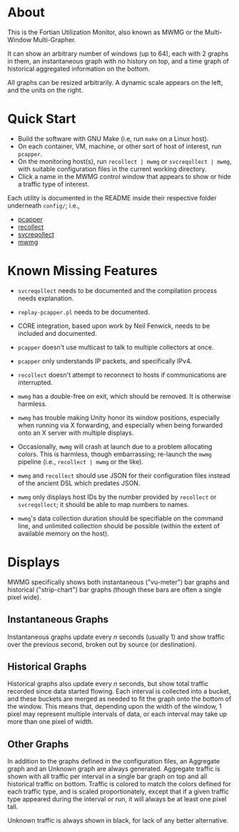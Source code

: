 # About

This is the Fortian Utilization Monitor, also known as MWMG or the
Multi-Window Multi-Grapher.

It can show an arbitrary number of windows (up to 64), each with 2 graphs in
them, an instantaneous graph with no history on top, and a time graph of
historical aggregated information on the bottom.

All graphs can be resized arbitrarily.  A dynamic scale appears on the left,
and the units on the right.

# Quick Start

- Build the software with GNU Make (i.e, run `make` on a Linux host).
- On each container, VM, machine, or other sort of host of interest, run `pcapper`.
- On the monitoring host(s), run `recollect | mwmg` or `svcreqollect | mwmg`, with suitable configuration files in the current working directory.
- Click a name in the MWMG control window that appears to show or hide a
  traffic type of interest.

Each utility is documented in the README inside their respective folder
underneath `config/`; i.e.,
- [pcapper](blob/master/config/pcapper/README.md)
- [recollect](blob/master/config/recollect/README.md)
- [svcreqollect](blob/master/config/svcreqollect/README.md)
- [mwmg](blob/master/config/mwmg/README.md)


# Known Missing Features

- `svcreqollect` needs to be documented and the compilation process needs
  explanation.

- `replay-pcapper.pl` needs to be documented.

- CORE integration, based upon work by Neil Fenwick, needs to be included
  and documented.

- `pcapper` doesn't use multicast to talk to multiple collectors at once.

- `pcapper` only understands IP packets, and specifically IPv4.

- `recollect` doesn't attempt to reconnect to hosts if communications are
  interrupted.

- `mwmg` has a double-free on exit, which should be removed.  It is
  otherwise harmless.

- `mwmg` has trouble making Unity honor its window positions, especially
  when running via X forwarding, and especially when being forwarded onto an
  X server with multiple displays.

- Occasionally, `mwmg` will crash at launch due to a problem allocating
  colors.  This is harmless, though embarrassing; re-launch the `mwmg`
  pipeline (i.e., `recollect | mwmg` or the like).

- `mwmg` and `recollect` should use JSON for their configuration files
  instead of the ancient DSL which predates JSON.

- `mwmg` only displays host IDs by the number provided by `recollect` or
  `svcreqollect`; it should be able to map numbers to names.

- `mwmg`'s data collection duration should be specifiable on the command
  line, and unlimited collection should be possible (within the extent of
  available memory on the host).

# Displays

MWMG specifically shows both instantaneous ("vu-meter") bar graphs and
historical ("strip-chart") bar graphs (though these bars are often a single
pixel wide).

## Instantaneous Graphs

Instantaneous graphs update every *n* seconds (usually 1) and show traffic
over the previous second, broken out by source (or destination).

## Historical Graphs

Historical graphs also update every *n* seconds, but show total traffic
recorded since data started flowing.  Each interval is collected into a
bucket, and these buckets are merged as needed to fit the graph onto the
bottom of the window.  This means that, depending upon the width of the
window, 1 pixel may represent multiple intervals of data, or each interval
may take up more than one pixel of width.

## Other Graphs

In addition to the graphs defined in the configuration files, an Aggregate
graph and an Unknown graph are always generated.  Aggregate traffic is shown
with all traffic per interval in a single bar graph on top and all
historical traffic on bottom.  Traffic is colored to match the colors
defined for each traffic type, and is scaled proportionately, except that if
a given traffic type appeared during the interval or run, it will always be
at least one pixel tall.

Unknown traffic is always shown in black, for lack of any better
alternative.
